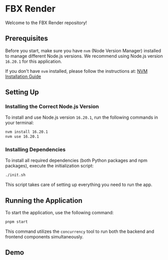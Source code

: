 
# FBX Render

Welcome to the FBX Render repository!

## Prerequisites

Before you start, make sure you have `nvm` (Node Version Manager) installed to manage different Node.js versions. We recommend using Node.js version `16.20.1` for this application.

If you don't have `nvm` installed, please follow the instructions at: [NVM Installation Guide](https://github.com/nvm-sh/nvm#installing-and-updating)

## Setting Up

### Installing the Correct Node.js Version

To install and use Node.js version `16.20.1`, run the following commands in your terminal:

```bash
nvm install 16.20.1
nvm use 16.20.1
```

### Installing Dependencies

To install all required dependencies (both Python packages and npm packages), execute the initialization script:


```bash
./init.sh
```

This script takes care of setting up everything you need to run the app.

## Running the Application

To start the application, use the following command:
```bash
pnpm start
```

This command utilizes the `concurrency` tool to run both the backend and frontend components simultaneously.

## Demo
